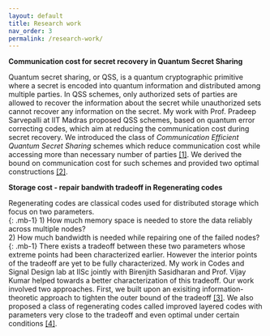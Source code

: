```yaml
---
layout: default
title: Research work
nav_order: 3
permalink: /research-work/
---
```


**Communication cost for secret recovery in Quantum Secret Sharing**

Quantum secret sharing, or QSS, is a quantum cryptographic primitive where a secret is encoded into quantum information and distributed among multiple parties.
In QSS schemes, only authorized sets of parties are allowed to recover the information about the secret while unauthorized sets cannot recover any information on the secret.
My work with Prof. Pradeep Sarvepalli at IIT Madras proposed QSS schemes, based on quantum error correcting codes, which aim at reducing the communication cost during secret recovery.
We introduced the class of _Communication Efficient Quantum Secret Sharing_ schemes which reduce communication cost while accessing more than necessary number of parties [[1]](https://journals.aps.org/pra/abstract/10.1103/PhysRevA.100.052313).
We derived the bound on communication cost for such schemes and provided two optimal constructions [[2]](https://ieeexplore.ieee.org/abstract/document/9674910/).

**Storage cost - repair bandwith tradeoff in Regenerating codes**

Regenerating codes are classical codes used for distributed storage which focus on two parameters.
<br>{: .mb-1} 1) How much memory space is needed to store the data reliably across multiple nodes?
<br> 2) How much bandwidth is needed while repairing one of the failed nodes?
<br>{: .mb-1} There exists a tradeoff between these two parameters whose extreme points had been characterized earlier.
However the interior points of the tradeoff are yet to be fully characterized.
My work in Codes and Signal Design lab at IISc jointly with Birenjith Sasidharan and Prof. Vijay Kumar helped towards a better characterization of this tradeoff.
Our work involved two approaches.
First, we built upon an exisiting information-theoretic approach to tighten the outer bound of the tradeoff [[3]](https://ieeexplore.ieee.org/abstract/document/6875270/).
We also proposed a class of regenerating codes called improved layered codes with parameters very close to the tradeoff and even optimal under certain conditions [[4]](https://ieeexplore.ieee.org/abstract/document/7133121/).
